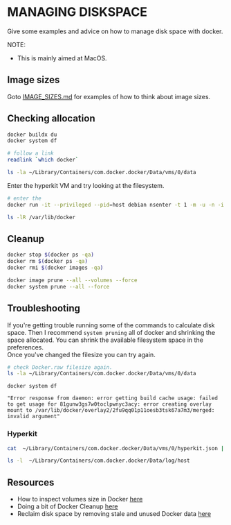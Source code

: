 # MANAGING DISKSPACE

Give some examples and advice on how to manage disk space with docker.  

NOTE:

* This is mainly aimed at MacOS.  

## Image sizes

Goto [IMAGE_SIZES.md](IMAGE_SIZES.md) for examples of how to think about image sizes.  

## Checking allocation

```sh
docker buildx du
docker system df

# follow a link
readlink `which docker`

ls -la ~/Library/Containers/com.docker.docker/Data/vms/0/data
```

Enter the hyperkit VM and try looking at the filesystem.  

```sh
# enter the 
docker run -it --privileged --pid=host debian nsenter -t 1 -m -u -n -i sh

ls -lR /var/lib/docker
```

## Cleanup

```sh
docker stop $(docker ps -qa)
docker rm $(docker ps -qa)
docker rmi $(docker images -qa)

docker image prune --all --volumes --force
docker system prune --all --force
```

## Troubleshooting

If you're getting trouble running some of the commands to calculate disk space. Then I recommend `system pruning` all of docker and shrinking the space allocated. You can shrink the available filesystem space in the preferences.   
Once you've changed the filesize you can try again.  

```sh
# check Docker.raw filesize again.  
ls -la ~/Library/Containers/com.docker.docker/Data/vms/0/data
```

```log
docker system df

"Error response from daemon: error getting build cache usage: failed to get usage for 81gunw3gs7w0toclpwnyc3acy: error creating overlay mount to /var/lib/docker/overlay2/2fu9qq01p11oesb3tsk67a7m3/merged: invalid argument"
```

### Hyperkit

```sh
cat  ~/Library/Containers/com.docker.docker/Data/vms/0/hyperkit.json | jq .

ls -l  ~/Library/Containers/com.docker.docker/Data/log/host
```

## Resources

* How to inspect volumes size in Docker [here](https://medium.com/homullus/how-to-inspect-volumes-size-in-docker-de1068d57f6b)
* Doing a bit of Docker Cleanup [here](https://nodogmablog.bryanhogan.net/2021/11/doing-a-bit-of-docker-cleanup/)
* Reclaim disk space by removing stale and unused Docker data [here](https://medium.com/@alexeysamoshkin/reclaim-disk-space-by-removing-stale-and-unused-docker-data-a4c3bd1e4001)  
